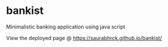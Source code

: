 # bankist
Minimalistic banking application using java script

View the deployed page @ https://saurabhrck.github.io/bankist/
